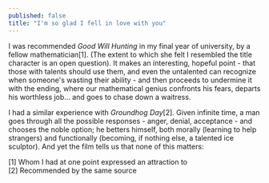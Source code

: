 ```yaml
---
published: false
title: "I'm so glad I fell in love with you"
---
```


I was recommended *Good Will Hunting* in my final year of university, by a fellow mathematician[1]. (The extent to which she felt I resembled the title character is an open question). It makes an interesting, hopeful point - that those with talents should use them, and even the untalented can recognize when someone's wasting their ability - and then proceeds to undermine it with the ending, where our mathematical genius confronts his fears, departs his worthless job... and goes to chase down a waitress.

I had a similar experience with *Groundhog Day*[2]. Given infinite time, a man goes through all the possible responses - anger, denial, acceptance - and chooses the noble option; he betters himself, both morally (learning to help strangers) and functionally (becoming, if nothing else, a talented ice sculptor). And yet the film tells us that none of this matters: 

[1] Whom I had at one point expressed an attraction to<br/>
[2] Recommended by the same source